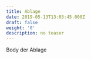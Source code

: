 ```yaml
---
title: Ablage
date: 2019-05-13T13:03:45.000Z
draft: false
weight: '0'
description: no teaser
---
```

Body der Ablage
